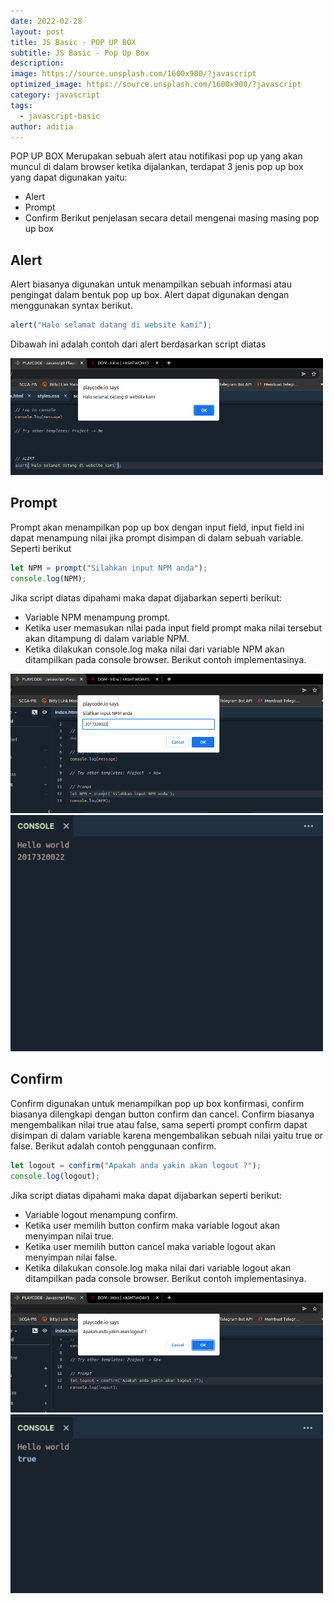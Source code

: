 ```yaml
---
date: 2022-02-28
layout: post
title: JS Basic - POP UP BOX
subtitle: JS Basic - Pop Up Box
description:
image: https://source.unsplash.com/1600x900/?javascript
optimized_image: https://source.unsplash.com/1600x900/?javascript
category: javascript
tags:
  - javascript-basic
author: aditia
---
```


POP UP BOX Merupakan sebuah alert atau notifikasi pop up yang akan muncul di dalam browser ketika dijalankan, terdapat 3 jenis pop up box yang dapat digunakan yaitu:

- Alert
- Prompt
- Confirm
  Berikut penjelasan secara detail mengenai masing masing pop up box

## Alert

Alert biasanya digunakan untuk menampilkan sebuah informasi atau pengingat dalam bentuk pop up box. Alert dapat digunakan dengan menggunakan syntax berikut.

```javascript
alert("Halo selamat datang di website kami");
```

Dibawah ini adalah contoh dari alert berdasarkan script diatas

<img src="/assets/img/post/alert.png" alt="DOM TREE" width="500">

## Prompt

Prompt akan menampilkan pop up box dengan input field, input field ini dapat menampung nilai jika prompt disimpan di dalam sebuah variable. Seperti berikut

```javascript
let NPM = prompt("Silahkan input NPM anda");
console.log(NPM);
```

Jika script diatas dipahami maka dapat dijabarkan seperti berikut:

- Variable NPM menampung prompt.
- Ketika user memasukan nilai pada input field prompt maka nilai tersebut akan ditampung di dalam variable NPM.
- Ketika dilakukan console.log maka nilai dari variable NPM akan ditampilkan pada console browser.
  Berikut contoh implementasinya.

<img src="/assets/img/post/prompt.png" alt="DOM TREE" width="500">

<img src="/assets/img/post/prompt-2.png" alt="DOM TREE" width="500">

## Confirm

Confirm digunakan untuk menampilkan pop up box konfirmasi, confirm biasanya dilengkapi dengan button confirm dan cancel. Confirm biasanya mengembalikan nilai true atau false, sama seperti prompt confirm dapat disimpan di dalam variable karena mengembalikan sebuah nilai yaitu true or false. Berikut adalah contoh penggunaan confirm.

```javascript
let logout = confirm("Apakah anda yakin akan logout ?");
console.log(logout);
```

Jika script diatas dipahami maka dapat dijabarkan seperti berikut:

- Variable logout menampung confirm.
- Ketika user memilih button confirm maka variable logout akan menyimpan nilai true.
- Ketika user memilih button cancel maka variable logout akan menyimpan nilai false.
- Ketika dilakukan console.log maka nilai dari variable logout akan ditampilkan pada console browser.
  Berikut contoh implementasinya.

<img src="/assets/img/post/confirm.png" alt="DOM TREE" width="500">

<img src="/assets/img/post/confirm-2.png" alt="DOM TREE" width="500">
